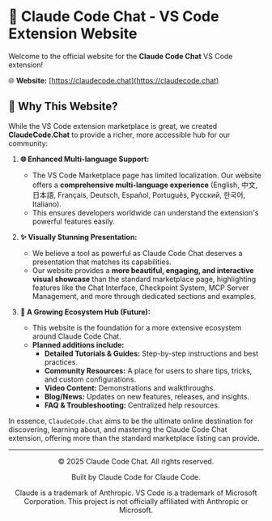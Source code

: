 # 🚀 Claude Code Chat - VS Code Extension Website

Welcome to the official website for the **Claude Code Chat** VS Code extension!

🌐 **Website:** [https://claudecode.chat](https://claudecode.chat)

## 🤔 Why This Website?

While the VS Code extension marketplace is great, we created **ClaudeCode.Chat** to provide a richer, more accessible hub for our community:

1.  **🌐 Enhanced Multi-language Support:**
    *   The VS Code Marketplace page has limited localization. Our website offers a **comprehensive multi-language experience** (English, 中文, 日本語, Français, Deutsch, Español, Português, Русский, 한국어, Italiano).
    *   This ensures developers worldwide can understand the extension's powerful features easily.

2.  **✨ Visually Stunning Presentation:**
    *   We believe a tool as powerful as Claude Code Chat deserves a presentation that matches its capabilities.
    *   Our website provides a **more beautiful, engaging, and interactive visual showcase** than the standard marketplace page, highlighting features like the Chat Interface, Checkpoint System, MCP Server Management, and more through dedicated sections and examples.

3.  **🌱 A Growing Ecosystem Hub (Future):**
    *   This website is the foundation for a more extensive ecosystem around Claude Code Chat.
    *   **Planned additions include:**
        *   **Detailed Tutorials & Guides:** Step-by-step instructions and best practices.
        *   **Community Resources:** A place for users to share tips, tricks, and custom configurations.
        *   **Video Content:** Demonstrations and walkthroughs.
        *   **Blog/News:** Updates on new features, releases, and insights.
        *   **FAQ & Troubleshooting:** Centralized help resources.

In essence, `ClaudeCode.Chat` aims to be the ultimate online destination for discovering, learning about, and mastering the Claude Code Chat extension, offering more than the standard marketplace listing can provide.

---

<p align="center">
  &copy; 2025 Claude Code Chat. All rights reserved.
</p>
<p align="center">
  Built by Claude Code for Claude Code.
</p>
<p align="center">
Claude is a trademark of Anthropic. VS Code is a trademark of Microsoft Corporation. This project is not officially affiliated with Anthropic or Microsoft.
</p>
